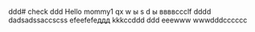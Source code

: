 ddd# check
ddd
Hello mommy1
qx
w
ы
s
d
ы
ввввccclf
dddd
dadsadssaccscss
efeefefeддд
kkkccddd
ddd
eeewww
wwwdddcccccc
